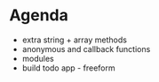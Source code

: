 # Agenda
- extra string + array methods
- anonymous and callback functions
- modules
- build todo app - freeform
